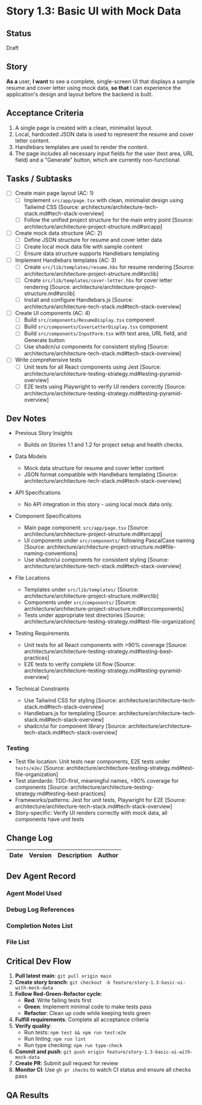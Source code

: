 # Story 1.3: Basic UI with Mock Data

## Status

Draft

## Story

**As a** user, **I want** to see a complete, single-screen UI that displays a sample resume and cover letter using mock
data, **so that** I can experience the application's design and layout before the backend is built.

## Acceptance Criteria

1. A single page is created with a clean, minimalist layout.
2. Local, hardcoded JSON data is used to represent the resume and cover letter content.
3. Handlebars templates are used to render the content.
4. The page includes all necessary input fields for the user (text area, URL field) and a "Generate" button, which are
   currently non-functional.

## Tasks / Subtasks

- [ ] Create main page layout (AC: 1)
  - [ ] Implement `src/app/page.tsx` with clean, minimalist design using Tailwind CSS [Source:
        architecture/architecture-tech-stack.md#tech-stack-overview]
  - [ ] Follow the unified project structure for the main entry point [Source:
        architecture/architecture-project-structure.md#srcapp]
- [ ] Create mock data structure (AC: 2)
  - [ ] Define JSON structure for resume and cover letter data
  - [ ] Create local mock data file with sample content
  - [ ] Ensure data structure supports Handlebars templating
- [ ] Implement Handlebars templates (AC: 3)
  - [ ] Create `src/lib/templates/resume.hbs` for resume rendering [Source:
        architecture/architecture-project-structure.md#srclib]
  - [ ] Create `src/lib/templates/cover-letter.hbs` for cover letter rendering [Source:
        architecture/architecture-project-structure.md#srclib]
  - [ ] Install and configure Handlebars.js [Source: architecture/architecture-tech-stack.md#tech-stack-overview]
- [ ] Create UI components (AC: 4)
  - [ ] Build `src/components/ResumeDisplay.tsx` component
  - [ ] Build `src/components/CoverLetterDisplay.tsx` component
  - [ ] Build `src/components/InputForm.tsx` with text area, URL field, and Generate button
  - [ ] Use shadcn/ui components for consistent styling [Source:
        architecture/architecture-tech-stack.md#tech-stack-overview]
- [ ] Write comprehensive tests
  - [ ] Unit tests for all React components using Jest [Source:
        architecture/architecture-testing-strategy.md#testing-pyramid-overview]
  - [ ] E2E tests using Playwright to verify UI renders correctly [Source:
        architecture/architecture-testing-strategy.md#testing-pyramid-overview]

## Dev Notes

- Previous Story Insights

  - Builds on Stories 1.1 and 1.2 for project setup and health checks.

- Data Models

  - Mock data structure for resume and cover letter content
  - JSON format compatible with Handlebars templating [Source:
    architecture/architecture-tech-stack.md#tech-stack-overview]

- API Specifications

  - No API integration in this story - using local mock data only.

- Component Specifications

  - Main page component: `src/app/page.tsx` [Source: architecture/architecture-project-structure.md#srcapp]
  - UI components under `src/components/` following PascalCase naming [Source:
    architecture/architecture-project-structure.md#file-naming-conventions]
  - Use shadcn/ui components for consistent styling [Source:
    architecture/architecture-tech-stack.md#tech-stack-overview]

- File Locations

  - Templates under `src/lib/templates/` [Source: architecture/architecture-project-structure.md#srclib]
  - Components under `src/components/` [Source: architecture/architecture-project-structure.md#srccomponents]
  - Tests under appropriate test directories [Source:
    architecture/architecture-testing-strategy.md#test-file-organization]

- Testing Requirements

  - Unit tests for all React components with >90% coverage [Source:
    architecture/architecture-testing-strategy.md#testing-best-practices]
  - E2E tests to verify complete UI flow [Source:
    architecture/architecture-testing-strategy.md#testing-pyramid-overview]

- Technical Constraints
  - Use Tailwind CSS for styling [Source: architecture/architecture-tech-stack.md#tech-stack-overview]
  - Handlebars.js for templating [Source: architecture/architecture-tech-stack.md#tech-stack-overview]
  - shadcn/ui for component library [Source: architecture/architecture-tech-stack.md#tech-stack-overview]

### Testing

- Test file location: Unit tests near components, E2E tests under `tests/e2e/` [Source:
  architecture/architecture-testing-strategy.md#test-file-organization]
- Test standards: TDD-first, meaningful names, >90% coverage for components [Source:
  architecture/architecture-testing-strategy.md#testing-best-practices]
- Frameworks/patterns: Jest for unit tests, Playwright for E2E [Source:
  architecture/architecture-tech-stack.md#tech-stack-overview]
- Story-specific: Verify UI renders correctly with mock data, all components have unit tests

## Change Log

| Date | Version | Description | Author |
| ---- | ------- | ----------- | ------ |

## Dev Agent Record

### Agent Model Used

### Debug Log References

### Completion Notes List

### File List

## Critical Dev Flow

1. **Pull latest main**: `git pull origin main`
2. **Create story branch**: `git checkout -b feature/story-1.3-basic-ui-with-mock-data`
3. **Follow Red-Green-Refactor cycle**:
   - **Red**: Write failing tests first
   - **Green**: Implement minimal code to make tests pass
   - **Refactor**: Clean up code while keeping tests green
4. **Fulfill requirements**: Complete all acceptance criteria
5. **Verify quality**:
   - Run tests: `npm test && npm run test:e2e`
   - Run linting: `npm run lint`
   - Run type checking: `npm run type-check`
6. **Commit and push**: `git push origin feature/story-1.3-basic-ui-with-mock-data`
7. **Create PR**: Submit pull request for review
8. **Monitor CI**: Use `gh pr checks` to watch CI status and ensure all checks pass

## QA Results
